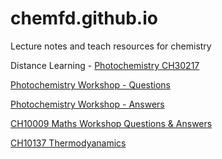 # chemfd.github.io
Lecture notes and teach resources for chemistry

Distance Learning - [Photochemistry CH30217](https://chemfd.github.io/Photochemistry_2/)

[Photochemistry Workshop - Questions](https://chemfd.github.io/PhotochemistryWorkshop/)

[Photochemistry Workshop - Answers](https://chemfd.github.io/PhotochemistryWorkshopAnswers/)

[CH10009 Maths Workshop Questions & Answers](https://chemfd.github.io/CH10009MathsWorkshops/)

[CH10137 Thermodyanamics](https://chemfd.github.io/CH10137/)
